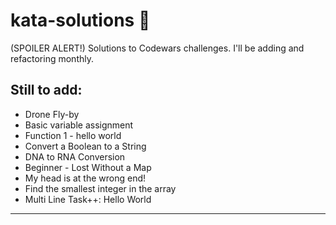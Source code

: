 # kata-solutions :scroll:
(SPOILER ALERT!) Solutions to Codewars challenges. I'll be adding and refactoring monthly.
## Still to add:
 - Drone Fly-by
 - Basic variable assignment
 - Function 1 - hello world
 - Convert a Boolean to a String
 - DNA to RNA Conversion
 - Beginner - Lost Without a Map
 - My head is at the wrong end!
 - Find the smallest integer in the array
 - Multi Line Task++: Hello World
 ____
